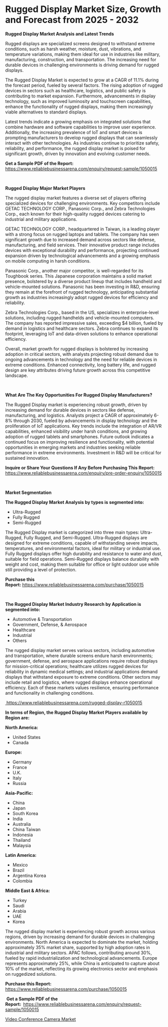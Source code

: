 <p><h1>Rugged Display Market Size, Growth and Forecast from 2025 - 2032</h1></p><p><strong>Rugged Display Market Analysis and Latest Trends</strong></p>
<p><p>Rugged displays are specialized screens designed to withstand extreme conditions, such as harsh weather, moisture, dust, vibrations, and temperature variations, making them ideal for use in industries like military, manufacturing, construction, and transportation. The increasing need for durable devices in challenging environments is driving demand for rugged displays.</p><p>The Rugged Display Market is expected to grow at a CAGR of 11.1% during the forecast period, fueled by several factors. The rising adoption of rugged devices in sectors such as healthcare, logistics, and public safety is contributing to market expansion. Furthermore, advancements in display technology, such as improved luminosity and touchscreen capabilities, enhance the functionality of rugged displays, making them increasingly viable alternatives to standard displays.</p><p>Latest trends indicate a growing emphasis on integrated solutions that combine hardware and software capabilities to improve user experience. Additionally, the increasing prevalence of IoT and smart devices is prompting manufacturers to develop rugged displays that can seamlessly interact with other technologies. As industries continue to prioritize safety, reliability, and performance, the rugged display market is poised for significant growth, driven by innovation and evolving customer needs.</p></p>
<p><strong>Get a Sample PDF of the Report:&nbsp;</strong> <a href="https://www.reliablebusinessarena.com/enquiry/request-sample/1050015?utm_campaign=3515&utm_medium=2&utm_source=Github&utm_content=ia&utm_term=06042025&utm_id=rugged-display">https://www.reliablebusinessarena.com/enquiry/request-sample/1050015</a></p>
<p>&nbsp;</p>
<p><strong>Rugged Display Major Market Players</strong></p>
<p><p>The rugged display market features a diverse set of players offering specialized devices for challenging environments. Key competitors include GETAC TECHNOLOGY CORP., Panasonic Corp., and Zebra Technologies Corp., each known for their high-quality rugged devices catering to industrial and military applications.</p><p>GETAC TECHNOLOGY CORP., headquartered in Taiwan, is a leading player with a strong focus on rugged laptops and tablets. The company has seen significant growth due to increased demand across sectors like defense, manufacturing, and field services. Their innovative product range includes devices with exceptional durability and performance, projecting continued expansion driven by technological advancements and a growing emphasis on mobile computing in harsh conditions.</p><p>Panasonic Corp., another major competitor, is well-regarded for its Toughbook series. This Japanese corporation maintains a solid market presence, bolstered by a diverse product lineup that includes handheld and vehicle-mounted solutions. Panasonic has been investing in R&D, ensuring they remain at the forefront of rugged technology, anticipating substantial growth as industries increasingly adopt rugged devices for efficiency and reliability.</p><p>Zebra Technologies Corp., based in the US, specializes in enterprise-level solutions, including rugged handhelds and vehicle-mounted computers. The company has reported impressive sales, exceeding $4 billion, fueled by demand in logistics and healthcare sectors. Zebra continues to expand its footprint, leveraging IoT and data-driven solutions to enhance operational efficiency.</p><p>Overall, market growth for rugged displays is bolstered by increasing adoption in critical sectors, with analysts projecting robust demand due to ongoing advancements in technology and the need for reliable devices in extreme conditions. Enhanced connectivity, long battery life, and rugged design are key attributes driving future growth across this competitive landscape.</p></p>
<p>&nbsp;</p>
<p><strong>What Are The Key Opportunities For Rugged Display Manufacturers?</strong></p>
<p><p>The Rugged Display market is experiencing robust growth, driven by increasing demand for durable devices in sectors like defense, manufacturing, and logistics. Analysts project a CAGR of approximately 6-8% through 2030, fueled by advancements in display technology and the proliferation of IoT applications. Key trends include the integration of AR/VR capabilities, enhanced visibility under harsh conditions, and growing adoption of rugged tablets and smartphones. Future outlook indicates a continued focus on improving resilience and functionality, with potential opportunities in emerging markets and industries seeking reliable performance in extreme environments. Investment in R&D will be critical for sustained innovation.</p></p>
<p><strong>Inquire or Share Your Questions If Any Before Purchasing This Report:</strong> <a href="https://www.reliablebusinessarena.com/enquiry/pre-order-enquiry/1050015?utm_campaign=3515&utm_medium=2&utm_source=Github&utm_content=ia&utm_term=06042025&utm_id=rugged-display">https://www.reliablebusinessarena.com/enquiry/pre-order-enquiry/1050015</a></p>
<p>&nbsp;</p>
<p><strong>Market Segmentation</strong></p>
<p><strong>The Rugged Display Market Analysis by types is segmented into:</strong></p>
<p><ul><li>Ultra-Rugged</li><li>Fully Rugged</li><li>Semi-Rugged</li></ul></p>
<p><p>The Rugged Display market is categorized into three main types: Ultra-Rugged, Fully Rugged, and Semi-Rugged. Ultra-Rugged displays are designed for extreme conditions, capable of withstanding severe impacts, temperatures, and environmental factors, ideal for military or industrial use. Fully Rugged displays offer high durability and resistance to water and dust, suitable for field operations. Semi-Rugged displays balance durability with weight and cost, making them suitable for office or light outdoor use while still providing a level of protection.</p></p>
<p><strong>Purchase this Report:&nbsp;</strong><a href="https://www.reliablebusinessarena.com/purchase/1050015?utm_campaign=3515&utm_medium=2&utm_source=Github&utm_content=ia&utm_term=06042025&utm_id=rugged-display">https://www.reliablebusinessarena.com/purchase/1050015</a></p>
<p>&nbsp;</p>
<p><strong>The Rugged Display Market Industry Research by Application is segmented into:</strong></p>
<p><ul><li>Automotive & Transportation</li><li>Government, Defense, & Aerospace</li><li>Healthcare</li><li>Industrial</li><li>Others</li></ul></p>
<p><p>The rugged display market serves various sectors, including automotive and transportation, where durable screens endure harsh environments; government, defense, and aerospace applications require robust displays for mission-critical operations; healthcare utilizes rugged devices for reliability in dynamic medical settings; and industrial applications demand displays that withstand exposure to extreme conditions. Other sectors may include retail and logistics, where rugged displays enhance operational efficiency. Each of these markets values resilience, ensuring performance and functionality in challenging conditions.</p></p>
<p><a href="https://www.reliablebusinessarena.com/rugged-display-r1050015?utm_campaign=3515&utm_medium=2&utm_source=Github&utm_content=ia&utm_term=06042025&utm_id=rugged-display">&nbsp;https://www.reliablebusinessarena.com/rugged-display-r1050015</a></p>
<p><strong>In terms of Region, the Rugged Display Market Players available by Region are:</strong></p>
<p>
    <p> <strong> North America: </strong>
        <ul>
            <li>United States</li>
            <li>Canada</li>
        </ul>
        </p> 
    <p> <strong> Europe: </strong>
        <ul>
            <li>Germany</li>
            <li>France</li>
            <li>U.K.</li>
            <li>Italy</li>
            <li>Russia</li>
        </ul>
        </p> 
    <p> <strong> Asia-Pacific: </strong>
        <ul>
            <li>China</li>
            <li>Japan</li>
            <li>South Korea</li>
            <li>India</li>
            <li>Australia</li>
            <li>China Taiwan</li>
            <li>Indonesia</li>
            <li>Thailand</li>
            <li>Malaysia</li>
        </ul>
        </p> 
    <p> <strong> Latin America: </strong>
        <ul>
            <li>Mexico</li>
            <li>Brazil</li>
            <li>Argentina Korea</li>
            <li>Colombia</li>
        </ul>
        </p> 
    <p> <strong> Middle East & Africa: </strong>
        <ul>
            <li>Turkey</li>
            <li>Saudi</li>
            <li>Arabia</li>
            <li>UAE</li>
            <li>Korea</li>
        </ul>
    </p>
    </p>
<p><p>The rugged display market is experiencing robust growth across various regions, driven by increasing demand for durable devices in challenging environments. North America is expected to dominate the market, holding approximately 35% market share, supported by high adoption rates in industrial and military sectors. APAC follows, contributing around 30%, fueled by rapid industrialization and technological advancements. Europe represents approximately 25%, while China is anticipated to capture about 10% of the market, reflecting its growing electronics sector and emphasis on ruggedized solutions.</p></p>
<p><strong>Purchase this Report: </strong><a href="https://www.reliablebusinessarena.com/purchase/1050015?utm_campaign=3515&utm_medium=2&utm_source=Github&utm_content=ia&utm_term=06042025&utm_id=rugged-display">https://www.reliablebusinessarena.com/purchase/1050015</a></p>
<p>&nbsp;<strong>Get a Sample PDF of the Report:&nbsp;&nbsp;</strong><a href="https://www.reliablebusinessarena.com/enquiry/request-sample/1050015?utm_campaign=3515&utm_medium=2&utm_source=Github&utm_content=ia&utm_term=06042025&utm_id=rugged-display">https://www.reliablebusinessarena.com/enquiry/request-sample/1050015</a></p>
<p><strong></strong></p>
<p><p><a href="https://github.com/bufkamaiahi7/Market-Research-Report-List-1/blob/main/video-conference-camera-market.md?utm_campaign=3515&utm_medium=2&utm_source=Github&utm_content=ia&utm_term=06042025&utm_id=rugged-display">Video Conference Camera Market</a></p></p>